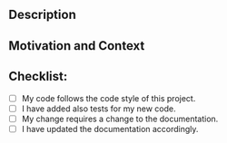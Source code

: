 <!--- Use a prefix like [TASK], [BUGFIX], [DOC] or [TEST] and provide a general summary of your changes in the Title above -->

## Description
<!--- Describe your changes -->

## Motivation and Context
<!--- Why is this change required? What problem does it solve? -->
<!--- If it fixes an open issue, please link to the issue here. -->

## Checklist:
<!--- Go over all the following points, and put an `x` in all the boxes that apply. -->
<!--- If you're unsure about any of these, don't hesitate to ask. We're here to help! -->
- [ ] My code follows the code style of this project.
- [ ] I have added also tests for my new code.
- [ ] My change requires a change to the documentation.
- [ ] I have updated the documentation accordingly.
